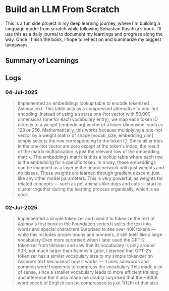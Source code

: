 # Build an LLM From Scratch #
This is a fun side project in my deep learning journey, where I'm building a language model from scratch while following Sebastian Raschka’s book. I’ll use this as a daily journal to document my learnings and progress along the way. Once I finish the book, I hope to reflect on and summarize my biggest takeaways.

## Summary of Learnings ##

## Logs ##


### 04-Jul-2025 ###
> Implemented an embeddings lookup table to encode tokenized Asimov text. This table acts as a compressed alternative to one-hot encoding.
> Instead of using a sparse one-hot vector with 50,000 dimensions (one for each vocabulary entry), we map each token ID directly to a weight (embedding) vector of a lower dimension, such as 128 or 256.
> Mathematically, this works because multiplying a one-hot vector by a weight matrix of shape [vocab_size, embedding_dim] simply selects the row corresponding to the token ID. Since all entries in the one-hot vector are zero except at the token's index, the result of the matrix multiplication is just the relevant row of the embedding matrix.
> The embeddings matrix is thus a lookup table where each row is the embedding for a specific token.
> In a way, these embeddings can be imagined as a layer in the neural network with just weights and no biases. These weights are learned through gradient descent, just like any other model parameters.
> This is very powerful, as weights for related concepts — such as pet animals like dogs and cats — start to cluster together during the learning process organically, which is so cool.

### 02-Jul-2025 ###
> Implemented a simple tokenizer and used it to tokenize the text of Asimov's first book in the Foundation series
> It splits the text into words and special characters
> Surprised to see over 40K tokens — while this includes proper nouns and numbers, it still feels like a large vocabulary
> Even more surprised when I later used the GPT-2 tokenizer from tiktoken and saw that its vocabulary is only around 50K, not much larger than Asimov's
> Later, I learned that GPT-2’s tokenizer has a similar vocabulary size to my simple tokenizer on Asimov’s text because of how it works — it uses subwords and common word fragments to compress the vocabulary
> This made a lot of sense, since a smaller vocabulary leads to more efficient training and inference
> But it also made me doubly surprised that the ~600K word vocab of English can be compressed to just 1/12th of that size


